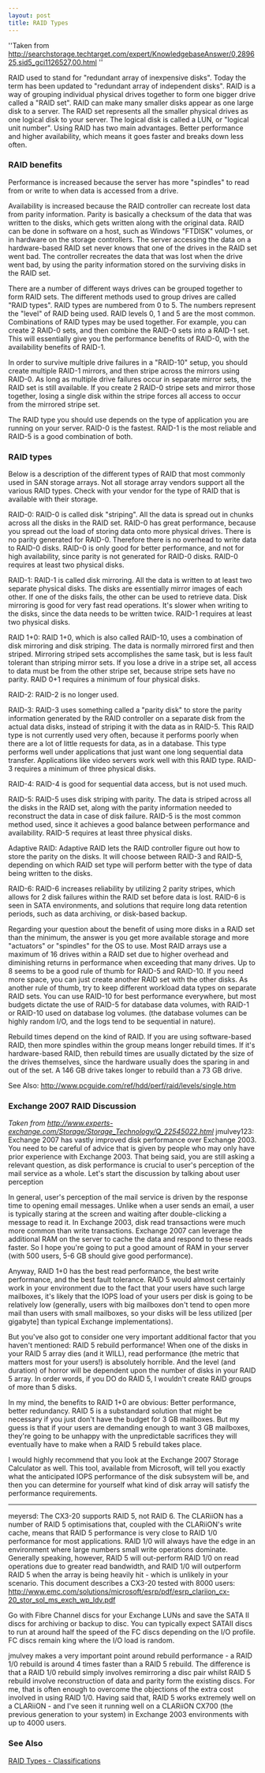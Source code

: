 ```yaml
---
layout: post 
title: RAID Types
---
```


\'\'Taken from
<http://searchstorage.techtarget.com/expert/KnowledgebaseAnswer/0,289625,sid5_gci1126527,00.html>
\'\'

RAID used to stand for \"redundant array of inexpensive disks\". Today
the term has been updated to \"redundant array of independent disks\".
RAID is a way of grouping individual physical drives together to form
one bigger drive called a \"RAID set\". RAID can make many smaller disks
appear as one large disk to a server. The RAID set represents all the
smaller physical drives as one logical disk to your server. The logical
disk is called a LUN, or \"logical unit number\". Using RAID has two
main advantages. Better performance and higher availability, which means
it goes faster and breaks down less often.

### RAID benefits

Performance is increased because the server has more \"spindles\" to
read from or write to when data is accessed from a drive.

Availability is increased because the RAID controller can recreate lost
data from parity information. Parity is basically a checksum of the data
that was written to the disks, which gets written along with the
original data. RAID can be done in software on a host, such as Windows
\"FTDISK\" volumes, or in hardware on the storage controllers. The
server accessing the data on a hardware-based RAID set never knows that
one of the drives in the RAID set went bad. The controller recreates the
data that was lost when the drive went bad, by using the parity
information stored on the surviving disks in the RAID set.

There are a number of different ways drives can be grouped together to
form RAID sets. The different methods used to group drives are called
\"RAID types\". RAID types are numbered from 0 to 5. The numbers
represent the \"level\" of RAID being used. RAID levels 0, 1 and 5 are
the most common. Combinations of RAID types may be used together. For
example, you can create 2 RAID-0 sets, and then combine the RAID-0 sets
into a RAID-1 set. This will essentially give you the performance
benefits of RAID-0, with the availability benefits of RAID-1.

In order to survive multiple drive failures in a \"RAID-10\" setup, you
should create multiple RAID-1 mirrors, and then stripe across the
mirrors using RAID-0. As long as multiple drive failures occur in
separate mirror sets, the RAID set is still available. If you create 2
RAID-0 stripe sets and mirror those together, losing a single disk
within the stripe forces all access to occur from the mirrored stripe
set.

The RAID type you should use depends on the type of application you are
running on your server. RAID-0 is the fastest. RAID-1 is the most
reliable and RAID-5 is a good combination of both.

### RAID types

Below is a description of the different types of RAID that most commonly
used in SAN storage arrays. Not all storage array vendors support all
the various RAID types. Check with your vendor for the type of RAID that
is available with their storage.

RAID-0: RAID-0 is called disk \"striping\". All the data is spread out
in chunks across all the disks in the RAID set. RAID-0 has great
performance, because you spread out the load of storing data onto more
physical drives. There is no parity generated for RAID-0. Therefore
there is no overhead to write data to RAID-0 disks. RAID-0 is only good
for better performance, and not for high availability, since parity is
not generated for RAID-0 disks. RAID-0 requires at least two physical
disks.

RAID-1: RAID-1 is called disk mirroring. All the data is written to at
least two separate physical disks. The disks are essentially mirror
images of each other. If one of the disks fails, the other can be used
to retrieve data. Disk mirroring is good for very fast read operations.
It\'s slower when writing to the disks, since the data needs to be
written twice. RAID-1 requires at least two physical disks.

RAID 1+0: RAID 1+0, which is also called RAID-10, uses a combination of
disk mirroring and disk striping. The data is normally mirrored first
and then striped. Mirroring striped sets accomplishes the same task, but
is less fault tolerant than striping mirror sets. If you lose a drive in
a stripe set, all access to data must be from the other stripe set,
because stripe sets have no parity. RAID 0+1 requires a minimum of four
physical disks.

RAID-2: RAID-2 is no longer used.

RAID-3: RAID-3 uses something called a \"parity disk\" to store the
parity information generated by the RAID controller on a separate disk
from the actual data disks, instead of striping it with the data as in
RAID-5. This RAID type is not currently used very often, because it
performs poorly when there are a lot of little requests for data, as in
a database. This type performs well under applications that just want
one long sequential data transfer. Applications like video servers work
well with this RAID type. RAID-3 requires a minimum of three physical
disks.

RAID-4: RAID-4 is good for sequential data access, but is not used much.

RAID-5: RAID-5 uses disk striping with parity. The data is striped
across all the disks in the RAID set, along with the parity information
needed to reconstruct the data in case of disk failure. RAID-5 is the
most common method used, since it achieves a good balance between
performance and availability. RAID-5 requires at least three physical
disks.

Adaptive RAID: Adaptive RAID lets the RAID controller figure out how to
store the parity on the disks. It will choose between RAID-3 and RAID-5,
depending on which RAID set type will perform better with the type of
data being written to the disks.

RAID-6: RAID-6 increases reliability by utilizing 2 parity stripes,
which allows for 2 disk failures within the RAID set before data is
lost. RAID-6 is seen in SATA environments, and solutions that require
long data retention periods, such as data archiving, or disk-based
backup.

Regarding your question about the benefit of using more disks in a RAID
set than the minimum, the answer is you get more available storage and
more \"actuators\" or \"spindles\" for the OS to use. Most RAID arrays
use a maximum of 16 drives within a RAID set due to higher overhead and
diminishing returns in performance when exceeding that many drives. Up
to 8 seems to be a good rule of thumb for RAID-5 and RAID-10. If you
need more space, you can just create another RAID set with the other
disks. As another rule of thumb, try to keep different workload data
types on separate RAID sets. You can use RAID-10 for best performance
everywhere, but most budgets dictate the use of RAID-5 for database data
volumes, with RAID-1 or RAID-10 used on database log volumes. (the
database volumes can be highly random I/O, and the logs tend to be
sequential in nature).

Rebuild times depend on the kind of RAID. If you are using
software-based RAID, then more spindles within the group means longer
rebuild times. If it\'s hardware-based RAID, then rebuild times are
usually dictated by the size of the drives themselves, since the
hardware usually does the sparing in and out of the set. A 146 GB drive
takes longer to rebuild than a 73 GB drive.

See Also: <http://www.pcguide.com/ref/hdd/perf/raid/levels/single.htm>

### Exchange 2007 RAID Discussion

*Taken from
<http://www.experts-exchange.com/Storage/Storage_Technology/Q_22545022.html>*
jmulvey123: Exchange 2007 has vastly improved disk performance over
Exchange 2003. You need to be careful of advice that is given by people
who may only have prior experience with Exchange 2003. That being said,
you are still asking a relevant question, as disk performance is crucial
to user\'s perception of the mail service as a whole. Let\'s start the
discussion by talking about user perception

In general, user\'s perception of the mail service is driven by the
response time to opening email messages. Unlike when a user sends an
email, a user is typically staring at the screen and waiting after
double-clicking a message to read it. In Exchange 2003, disk read
transactions were much more common than write transactions. Exchange
2007 can leverage the additional RAM on the server to cache the data and
respond to these reads faster. So I hope you\'re going to put a good
amount of RAM in your server (with 500 users, 5-6 GB should give good
performance).

Anyway, RAID 1+0 has the best read performance, the best write
performance, and the best fault tolerance. RAID 5 would almost certainly
work in your environment due to the fact that your users have such large
mailboxes, it\'s likely that the IOPS load of your users per disk is
going to be relatively low (generally, users with big mailboxes don\'t
tend to open more mail than users with small mailboxes, so your disks
will be less utilized \[per gigabyte\] than typical Exchange
implementations).

But you\'ve also got to consider one very important additional factor
that you haven\'t mentioned: RAID 5 rebuild performance! When one of the
disks in your RAID 5 array dies (and it WILL), read performance (the
metric that matters most for your users!) is absolutely horrible. And
the level (and duration) of horror will be dependent upon the number of
disks in your RAID 5 array. In order words, if you DO do RAID 5, I
wouldn\'t create RAID groups of more than 5 disks.

In my mind, the benefits to RAID 1+0 are obvious: Better performance,
better redundancy. RAID 5 is a substandard solution that might be
necessary if you just don\'t have the budget for 3 GB mailboxes. But my
guess is that if your users are demanding enough to want 3 GB mailboxes,
they\'re going to be unhappy with the unpredictable sacrifices they will
eventually have to make when a RAID 5 rebuild takes place.

I would highly recommend that you look at the Exchange 2007 Storage
Calculator as well. This tool, available from Microsoft, will tell you
exactly what the anticipated IOPS performance of the disk subsystem will
be, and then you can determine for yourself what kind of disk array will
satisfy the performance requirements.

------------------------------------------------------------------------

meyersd: The CX3-20 supports RAID 5, not RAID 6. The CLARiiON has a
number of RAID 5 optimisations that, coupled with the CLARiiON\'s write
cache, means that RAID 5 performance is very close to RAID 1/0
performance for most applications. RAID 1/0 will always have the edge in
an environment where large numbers small write operations dominate.
Generally speaking, however, RAID 5 will out-perform RAID 1/0 on read
operations due to greater read bandwidth, and RAID 1/0 will outperform
RAID 5 when the array is being heavily hit - which is unlikely in your
scenario. This document describes a CX3-20 tested with 8000 users:
<http://www.emc.com/solutions/microsoft/esrp/pdf/esrp_clariion_cx-20_stor_sol_ms_exch_wp_ldv.pdf>

Go with Fibre Channel discs for your Exchange LUNs and save the SATA II
discs for archiving or backup to disc. You can typically expect SATAII
discs to run at around half the speed of the FC discs depending on the
I/O profile. FC discs remain king where the I/O load is random.

jmulvey makes a very important point around rebuild performance - a RAID
1/0 rebuild is around 4 times faster than a RAID 5 rebuild. The
difference is that a RAID 1/0 rebuild simply involves remirroring a disc
pair whilst RAID 5 rebuild involve reconstruction of data and parity
form the existing discs. For me, that is often enough to overcome the
objections of the extra cost involved in using RAID 1/0. Having said
that, RAID 5 works extremely well on a CLARiiON - and I\'ve seen it
running well on a CLARiiON CX700 (the previous generation to your
system) in Exchange 2003 environments with up to 4000 users.

### See Also

[RAID Types - Classifications](http://www.bytepile.com/raid_class.php)
